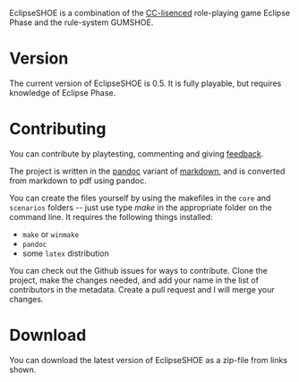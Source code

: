 EclipseSHOE is a combination of the [CC-lisenced](https://creativecommons.org/licenses/) role-playing game Eclipse Phase and the rule-system GUMSHOE.

# Version
The current version of EclipseSHOE is 0.5. It is fully playable, but requires knowledge of Eclipse Phase.

# Contributing
You can contribute by playtesting, commenting and giving [feedback](http://bit.ly/epshoequestions).

The project is written in the [pandoc](http://johnmacfarlane.net/pandoc/) variant of [markdown](http://daringfireball.net/projects/markdown/), and is converted from markdown to pdf using pandoc.

You can create the files yourself by using the makefiles in the `core` and `scenarios` folders -- just use type *make* in the appropriate folder on the command line. It requires the following things installed:

* `make` or `winmake`
* `pandoc`
* some `latex` distribution

You can check out the Github issues for ways to contribute. Clone the project, make the changes needed, and add your name in the list of contributors in the metadata. Create a pull request and I will merge your changes.

# Download
You can download the latest version of EclipseSHOE as a zip-file from links shown.
